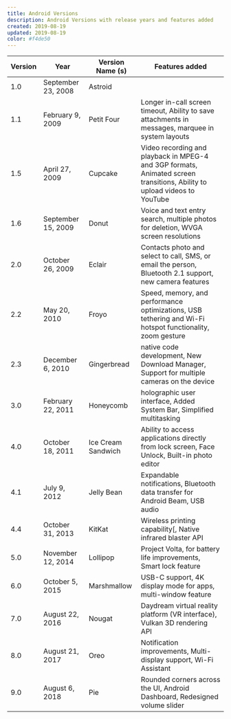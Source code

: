 ```yaml
---
title: Android Versions
description: Android Versions with release years and features added
created: 2019-08-19
updated: 2019-08-19
color: #f4de50
---
```


| Version | Year | Version Name (s) | Features added |
|--------|--------|--------|--------|
|1.0|September 23, 2008|Astroid||
|1.1|February 9, 2009|Petit Four|Longer in-call screen timeout, Ability to save attachments in messages, marquee in system layouts|
|1.5|April 27, 2009	|Cupcake|Video recording and playback in MPEG-4 and 3GP formats, Animated screen transitions, Ability to upload videos to YouTube|
|1.6|September 15, 2009|Donut|Voice and text entry search, multiple photos for deletion, WVGA screen resolutions|
|2.0|October 26, 2009|Eclair|Contacts photo and select to call, SMS, or email the person, Bluetooth 2.1 support, new camera features|
|2.2|May 20, 2010|Froyo|Speed, memory, and performance optimizations, USB tethering and Wi-Fi hotspot functionality,  zoom gesture|
|2.3|December 6, 2010|Gingerbread|native code development, New Download Manager, Support for multiple cameras on the device|
|3.0|February 22, 2011|Honeycomb|holographic user interface, Added System Bar, Simplified multitasking|
|4.0|October 18, 2011|Ice Cream Sandwich|Ability to access applications directly from lock screen, Face Unlock, Built-in photo editor|
|4.1|July 9, 2012|Jelly Bean|Expandable notifications, Bluetooth data transfer for Android Beam, USB audio|
|4.4|October 31, 2013|KitKat|Wireless printing capability[, Native infrared blaster API |
|5.0|November 12, 2014|Lollipop|Project Volta, for battery life improvements, Smart lock feature |
|6.0|October 5, 2015|Marshmallow|USB-C support, 4K display mode for apps, multi-window feature |
|7.0|August 22, 2016|Nougat|Daydream virtual reality platform (VR interface), Vulkan 3D rendering API |
|8.0|August 21, 2017|Oreo|Notification improvements, Multi-display support, Wi-Fi Assistant |
|9.0|August 6, 2018|Pie|Rounded corners across the UI, Android Dashboard, Redesigned volume slider |
